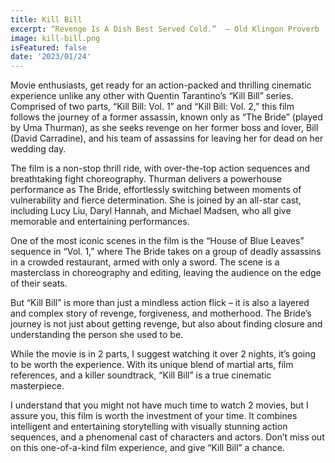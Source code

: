 ```yaml
---
title: Kill Bill
excerpt: “Revenge Is A Dish Best Served Cold.”  — Old Klingon Proverb
image: kill-bill.png
isFeatured: false
date: '2023/01/24'
---
```


Movie enthusiasts, get ready for an action-packed and thrilling cinematic experience unlike any other with Quentin Tarantino’s “Kill Bill” series. Comprised of two parts, “Kill Bill: Vol. 1” and “Kill Bill: Vol. 2,” this film follows the journey of a former assassin, known only as “The Bride” (played by Uma Thurman), as she seeks revenge on her former boss and lover, Bill (David Carradine), and his team of assassins for leaving her for dead on her wedding day.

The film is a non-stop thrill ride, with over-the-top action sequences and breathtaking fight choreography. Thurman delivers a powerhouse performance as The Bride, effortlessly switching between moments of vulnerability and fierce determination. She is joined by an all-star cast, including Lucy Liu, Daryl Hannah, and Michael Madsen, who all give memorable and entertaining performances.

One of the most iconic scenes in the film is the “House of Blue Leaves” sequence in “Vol. 1,” where The Bride takes on a group of deadly assassins in a crowded restaurant, armed with only a sword. The scene is a masterclass in choreography and editing, leaving the audience on the edge of their seats.

But “Kill Bill” is more than just a mindless action flick – it is also a layered and complex story of revenge, forgiveness, and motherhood. The Bride’s journey is not just about getting revenge, but also about finding closure and understanding the person she used to be.

While the movie is in 2 parts, I suggest watching it over 2 nights, it’s going to be worth the experience. With its unique blend of martial arts, film references, and a killer soundtrack, “Kill Bill” is a true cinematic masterpiece.

I understand that you might not have much time to watch 2 movies, but I assure you, this film is worth the investment of your time. It combines intelligent and entertaining storytelling with visually stunning action sequences, and a phenomenal cast of characters and actors. Don’t miss out on this one-of-a-kind film experience, and give “Kill Bill” a chance.
